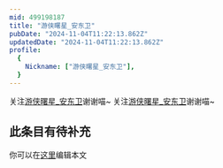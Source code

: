 ```yaml
---
mid: 499198187
title: "游侠曙星_安东卫"
pubDate: "2024-11-04T11:22:13.862Z"
updatedDate: "2024-11-04T11:22:13.862Z"
profile:
  {
    Nickname: ["游侠曙星_安东卫"],
  }
---
```


关注[游侠曙星_安东卫](https://space.bilibili.com/499198187)谢谢喵~ 关注[游侠曙星_安东卫](https://space.bilibili.com/499198187)谢谢喵~

## 此条目有待补充
你可以在[这里](https://github.com/Yuhanawa/VTuber.ICU-Content/edit/master/v/游侠曙星_安东卫/index.md)编辑本文

